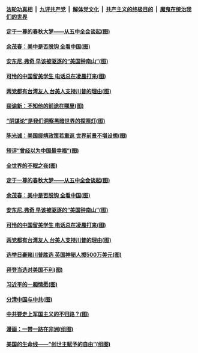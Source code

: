####  [法轮功真相](../../../../basic/blob/master/README.md?t=11051131) &nbsp;|&nbsp; [九评共产党](../../../../9ping.md/blob/master/README.md?t=11051131) &nbsp;|&nbsp; [解体党文化](../../../../jtdwh.md/blob/master/README.md?t=11051131)  &nbsp;|&nbsp; [共产主义的终极目的](../../../../gczydzjmd.md/blob/master/README.md?t=11051131) &nbsp;|&nbsp; [魔鬼在统治我们的世界](../../../../mgztzwmdsj.md/blob/master/README.md?t=11051131) 

#### [定于一尊的春秋大梦——从五中全会谈起(图)](../pages/p4/951510.md?t=11051131) 


#### [余茂春：美中是否脱钩 全看中国(图)](../pages/p4/951380.md?t=11051131) 

#### [安东尼.弗奇 早该被驱逐的“美国钟南山”(图)](../pages/p4/951386.md?t=11051131) 

#### [可怜的中国留美学生 电话总在凌晨打来(图)](../pages/p4/951383.md?t=11051131) 

#### [两党都有台湾友人 台美人支持川普的理由(图)](../pages/p4/951377.md?t=11051131) 

#### [裴谕新：不知他的前途在哪里(图)](../pages/p4/951520.md?t=11051131) 

#### [“阴谋论”是我们洞察黑暗世界的探照灯(图)](../pages/p4/951519.md?t=11051131) 

#### [陈光诚：美国绥靖政策若重返 世界前景不堪设想(图)](../pages/p4/951518.md?t=11051131) 

#### [短评“曾经以为中国最幸福”(图)](../pages/p4/951517.md?t=11051131) 

#### [全世界的不眠之夜(图)](../pages/p4/951516.md?t=11051131) 

#### [定于一尊的春秋大梦——从五中全会谈起(图)](../pages/p4/951510.md?t=11051131) 


#### [余茂春：美中是否脱钩 全看中国(图)](../pages/p4/951380.md?t=11051131) 

#### [安东尼.弗奇 早该被驱逐的“美国钟南山”(图)](../pages/p4/951386.md?t=11051131) 

#### [可怜的中国留美学生 电话总在凌晨打来(图)](../pages/p4/951383.md?t=11051131) 

#### [两党都有台湾友人 台美人支持川普的理由(图)](../pages/p4/951377.md?t=11051131) 

#### [选举日豪赌川普胜选 英国神秘人掷500万美元(图)](../pages/p4/951372.md?t=11051131) 

#### [拜登当选对美国不利(图)](../pages/p4/951371.md?t=11051131) 



#### [习近平的一厢情愿(图)](../pages/p4/951272.md?t=11051131) 

#### [分清中国与中共(图)](../pages/p4/951269.md?t=11051131) 

#### [中共要走上军国主义的不归路？(图)](../pages/p4/951261.md?t=11051131) 

#### [漫画：一带一路在非洲(组图)](../pages/p4/951259.md?t=11051131) 

#### [美国的生命线——“创世主赋予的自由”(组图)](../pages/p4/950590.md?t=11051131) 

